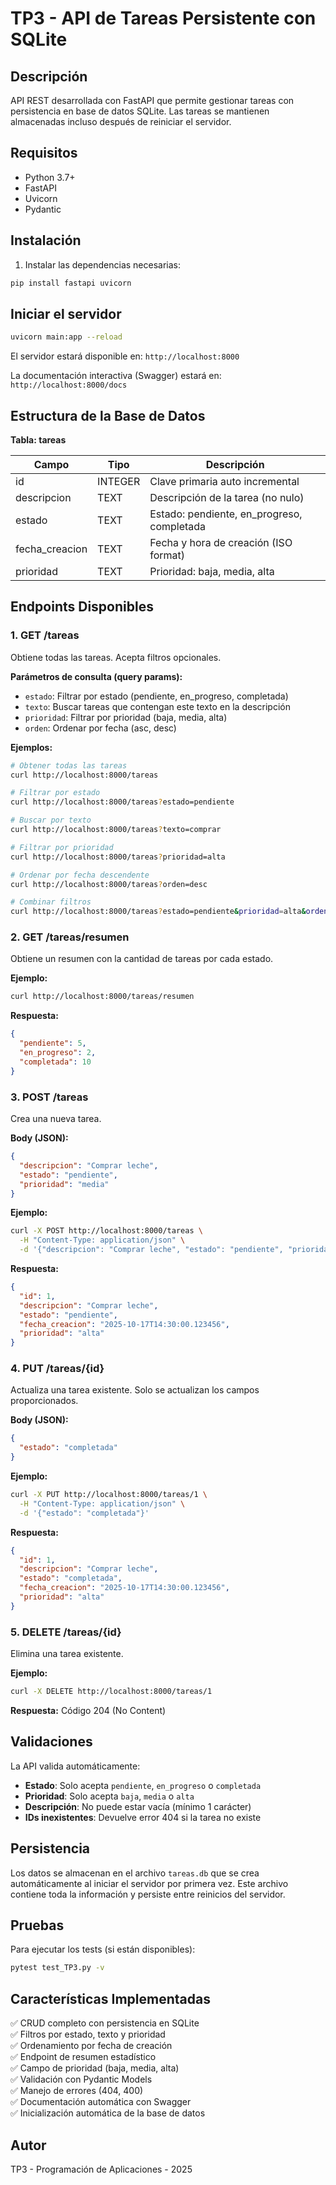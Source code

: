 # TP3 - API de Tareas Persistente con SQLite

## Descripción

API REST desarrollada con FastAPI que permite gestionar tareas con persistencia en base de datos SQLite. Las tareas se mantienen almacenadas incluso después de reiniciar el servidor.

## Requisitos

- Python 3.7+
- FastAPI
- Uvicorn
- Pydantic

## Instalación

1. Instalar las dependencias necesarias:

```bash
pip install fastapi uvicorn
```

## Iniciar el servidor

```bash
uvicorn main:app --reload
```

El servidor estará disponible en: `http://localhost:8000`

La documentación interactiva (Swagger) estará en: `http://localhost:8000/docs`

## Estructura de la Base de Datos

**Tabla: tareas**

| Campo           | Tipo    | Descripción                              |
|-----------------|---------|------------------------------------------|
| id              | INTEGER | Clave primaria auto incremental          |
| descripcion     | TEXT    | Descripción de la tarea (no nulo)        |
| estado          | TEXT    | Estado: pendiente, en_progreso, completada |
| fecha_creacion  | TEXT    | Fecha y hora de creación (ISO format)    |
| prioridad       | TEXT    | Prioridad: baja, media, alta             |

## Endpoints Disponibles

### 1. GET /tareas

Obtiene todas las tareas. Acepta filtros opcionales.

**Parámetros de consulta (query params):**
- `estado`: Filtrar por estado (pendiente, en_progreso, completada)
- `texto`: Buscar tareas que contengan este texto en la descripción
- `prioridad`: Filtrar por prioridad (baja, media, alta)
- `orden`: Ordenar por fecha (asc, desc)

**Ejemplos:**

```bash
# Obtener todas las tareas
curl http://localhost:8000/tareas

# Filtrar por estado
curl http://localhost:8000/tareas?estado=pendiente

# Buscar por texto
curl http://localhost:8000/tareas?texto=comprar

# Filtrar por prioridad
curl http://localhost:8000/tareas?prioridad=alta

# Ordenar por fecha descendente
curl http://localhost:8000/tareas?orden=desc

# Combinar filtros
curl http://localhost:8000/tareas?estado=pendiente&prioridad=alta&orden=desc
```

### 2. GET /tareas/resumen

Obtiene un resumen con la cantidad de tareas por cada estado.

**Ejemplo:**

```bash
curl http://localhost:8000/tareas/resumen
```

**Respuesta:**
```json
{
  "pendiente": 5,
  "en_progreso": 2,
  "completada": 10
}
```

### 3. POST /tareas

Crea una nueva tarea.

**Body (JSON):**
```json
{
  "descripcion": "Comprar leche",
  "estado": "pendiente",
  "prioridad": "media"
}
```

**Ejemplo:**

```bash
curl -X POST http://localhost:8000/tareas \
  -H "Content-Type: application/json" \
  -d '{"descripcion": "Comprar leche", "estado": "pendiente", "prioridad": "alta"}'
```

**Respuesta:**
```json
{
  "id": 1,
  "descripcion": "Comprar leche",
  "estado": "pendiente",
  "fecha_creacion": "2025-10-17T14:30:00.123456",
  "prioridad": "alta"
}
```

### 4. PUT /tareas/{id}

Actualiza una tarea existente. Solo se actualizan los campos proporcionados.

**Body (JSON):**
```json
{
  "estado": "completada"
}
```

**Ejemplo:**

```bash
curl -X PUT http://localhost:8000/tareas/1 \
  -H "Content-Type: application/json" \
  -d '{"estado": "completada"}'
```

**Respuesta:**
```json
{
  "id": 1,
  "descripcion": "Comprar leche",
  "estado": "completada",
  "fecha_creacion": "2025-10-17T14:30:00.123456",
  "prioridad": "alta"
}
```

### 5. DELETE /tareas/{id}

Elimina una tarea existente.

**Ejemplo:**

```bash
curl -X DELETE http://localhost:8000/tareas/1
```

**Respuesta:** Código 204 (No Content)

## Validaciones

La API valida automáticamente:

- **Estado**: Solo acepta `pendiente`, `en_progreso` o `completada`
- **Prioridad**: Solo acepta `baja`, `media` o `alta`
- **Descripción**: No puede estar vacía (mínimo 1 carácter)
- **IDs inexistentes**: Devuelve error 404 si la tarea no existe

## Persistencia

Los datos se almacenan en el archivo `tareas.db` que se crea automáticamente al iniciar el servidor por primera vez. Este archivo contiene toda la información y persiste entre reinicios del servidor.

## Pruebas

Para ejecutar los tests (si están disponibles):

```bash
pytest test_TP3.py -v
```

## Características Implementadas

✅ CRUD completo con persistencia en SQLite  
✅ Filtros por estado, texto y prioridad  
✅ Ordenamiento por fecha de creación  
✅ Endpoint de resumen estadístico  
✅ Campo de prioridad (baja, media, alta)  
✅ Validación con Pydantic Models  
✅ Manejo de errores (404, 400)  
✅ Documentación automática con Swagger  
✅ Inicialización automática de la base de datos

## Autor

TP3 - Programación de Aplicaciones - 2025